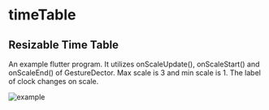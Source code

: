 # timeTable

## Resizable Time Table 
An example flutter program.  It utilizes onScaleUpdate(), onScaleStart() and onScaleEnd() of GestureDector. Max scale is 3 and min scale is 1.  The label of clock changes on scale. 

![example](https://user-images.githubusercontent.com/15276052/167631974-a6f155d8-d471-4c54-a554-b4fa21f96d31.png)
